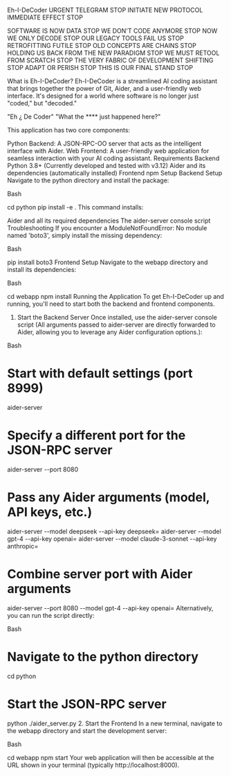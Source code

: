 Eh-I-DeCoder
URGENT TELEGRAM STOP INITIATE NEW PROTOCOL IMMEDIATE EFFECT STOP

SOFTWARE IS NOW DATA STOP WE DON'T CODE ANYMORE STOP NOW WE ONLY DECODE STOP OUR LEGACY TOOLS FAIL US STOP RETROFITTING FUTILE STOP OLD CONCEPTS ARE CHAINS STOP HOLDING US BACK FROM THE NEW PARADIGM STOP WE MUST RETOOL FROM SCRATCH STOP THE VERY FABRIC OF DEVELOPMENT SHIFTING STOP ADAPT OR PERISH STOP THIS IS OUR FINAL STAND STOP

What is Eh-I-DeCoder?
Eh-I-DeCoder is a streamlined AI coding assistant that brings together the power of Git, Aider, and a user-friendly web interface. It's designed for a world where software is no longer just "coded," but "decoded."

"Eh ¿ De Coder"
"What the **** just happened here?"

This application has two core components:

Python Backend: A JSON-RPC-OO server that acts as the intelligent interface with Aider.
Web Frontend: A user-friendly web application for seamless interaction with your AI coding assistant.
Requirements
Backend
Python 3.8+ (Currently developed and tested with v3.12)
Aider and its dependencies (automatically installed)
Frontend
npm
Setup
Backend Setup
Navigate to the python directory and install the package:

Bash

cd python
pip install -e .
This command installs:

Aider and all its required dependencies
The aider-server console script
Troubleshooting
If you encounter a ModuleNotFoundError: No module named 'boto3', simply install the missing dependency:

Bash

pip install boto3
Frontend Setup
Navigate to the webapp directory and install its dependencies:

Bash

cd webapp
npm install
Running the Application
To get Eh-I-DeCoder up and running, you'll need to start both the backend and frontend components.

1. Start the Backend Server
Once installed, use the aider-server console script (All arguments passed to aider-server are directly forwarded to Aider, allowing you to leverage any Aider configuration options.):

Bash

# Start with default settings (port 8999)
aider-server

# Specify a different port for the JSON-RPC server
aider-server --port 8080

# Pass any Aider arguments (model, API keys, etc.)
aider-server --model deepseek --api-key deepseek=<your-key-here>
aider-server --model gpt-4 --api-key openai=<your-key-here>
aider-server --model claude-3-sonnet --api-key anthropic=<your-key-here>

# Combine server port with Aider arguments
aider-server --port 8080 --model gpt-4 --api-key openai=<your-key-here>
Alternatively, you can run the script directly:

Bash

# Navigate to the python directory
cd python

# Start the JSON-RPC server
python ./aider_server.py
2. Start the Frontend
In a new terminal, navigate to the webapp directory and start the development server:

Bash

cd webapp
npm start
Your web application will then be accessible at the URL shown in your terminal (typically http://localhost:8000).